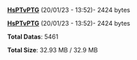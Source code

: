 [**HsPTvPTG**](/data/HsPTvPTG.txt) (20/01/23 - 13:52)- 2424 bytes

[**HsPTvPTG**](/data/HsPTvPTG.txt) (20/01/23 - 13:52)- 2424 bytes

**Total Datas**: 5461

**Total Size**: 32.93 MB / 32.9 MB